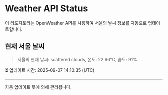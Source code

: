 
# Weather API Status

이 리포지토리는 OpenWeather API를 사용하여 서울의 날씨 정보를 자동으로 업데이트합니다.

## 현재 서울 날씨
> 서울의 현재 날씨: scattered clouds, 온도: 22.96°C, 습도: 91%

⏳ 업데이트 시간: 2025-09-07 14:10:35 (UTC)

---
자동 업데이트 봇에 의해 관리됩니다.
